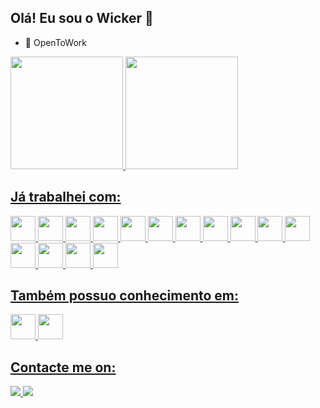 ## Olá! Eu sou o Wicker 👋

- 🔭 OpenToWork

<div>
  <a href="https://github.com/wickerhand">
  <img height="180em" src="https://github-readme-stats.vercel.app/api?username=wickerhand&show_icons=true&theme=dracula&include_all_commits=true&count_private=true"/>
  <img height="180em" src="https://github-readme-stats.vercel.app/api/top-langs/?username=wickerhand&layout=compact&langs_count=7&theme=dracula"/>
</div>
    
## Já trabalhei com:

<div>
  <img height="40px" width="40px" src="https://cdn.jsdelivr.net/gh/devicons/devicon@latest/icons/nestjs/nestjs-original.svg" />        
  <img height="40px" width="40px" src="https://cdn.jsdelivr.net/gh/devicons/devicon@latest/icons/nodejs/nodejs-original-wordmark.svg" />
  <img height="40px" width="40px" src="https://cdn.jsdelivr.net/gh/devicons/devicon@latest/icons/express/express-original.svg" />
  <img height="40px" width="40px" src="https://cdn.jsdelivr.net/gh/devicons/devicon@latest/icons/typescript/typescript-original.svg" />
  <img height="40px" width="40px" src="https://cdn.jsdelivr.net/gh/devicons/devicon@latest/icons/php/php-original.svg" />
  <img height="40px" width="40px" src="https://cdn.jsdelivr.net/gh/devicons/devicon@latest/icons/laravel/laravel-original.svg" />
  <img height="40px" width="40px" src="https://cdn.jsdelivr.net/gh/devicons/devicon@latest/icons/codeigniter/codeigniter-plain-wordmark.svg" />
  <img height="40px" width="40px" src="https://cdn.jsdelivr.net/gh/devicons/devicon@latest/icons/react/react-original-wordmark.svg" />
  <img height="40px" width="40px" src="https://cdn.jsdelivr.net/gh/devicons/devicon@latest/icons/nextjs/nextjs-original.svg" />
  <img height="40px" width="40px" src="https://cdn.jsdelivr.net/gh/devicons/devicon@latest/icons/moodle/moodle-original.svg" />
  <img height="40px" width="40px" src="https://cdn.jsdelivr.net/gh/devicons/devicon@latest/icons/mysql/mysql-original.svg" />
  <img height="40px" width="40px" src="https://cdn.jsdelivr.net/gh/devicons/devicon@latest/icons/postgresql/postgresql-original-wordmark.svg" />
  <img height="40px" width="40px" src="https://cdn.jsdelivr.net/gh/devicons/devicon@latest/icons/microsoftsqlserver/microsoftsqlserver-original-wordmark.svg" />
  <img height="40px" width="40px" src="https://cdn.jsdelivr.net/gh/devicons/devicon@latest/icons/mongodb/mongodb-original-wordmark.svg" />
  <img height="40px" width="40px" src="https://cdn.jsdelivr.net/gh/devicons/devicon@latest/icons/docker/docker-original-wordmark.svg" />
</div>

## Também possuo conhecimento em:

<div>
  <img height="40px" width="40px" src="https://cdn.jsdelivr.net/gh/devicons/devicon@latest/icons/rabbitmq/rabbitmq-original.svg" />
  <img height="40px" width="40px" src="https://cdn.jsdelivr.net/gh/devicons/devicon@latest/icons/amazonwebservices/amazonwebservices-original-wordmark.svg" />
</div>

## Contacte me on:

<div>
  <a href="https://www.linkedin.com/in/wicker-galiano-borghardt-hand/" rel="nofollow">
    <img src="https://camo.githubusercontent.com/591c02e8ff595d43e0b35b1b29aed639a7154b959cd8f8c854b9e176d885b094/68747470733a2f2f696d672e736869656c64732e696f2f62616467652f4c696e6b6564496e2d3030373742353f7374796c653d666f722d7468652d6261646765266c6f676f3d6c696e6b6564696e266c6f676f436f6c6f723d7768697465" data-canonical-src="https://img.shields.io/badge/LinkedIn-0077B5?style=for-the-badge&amp;logo=linkedin&amp;logoColor=white" style="max-width: 100%;">
  </a>
  <a href="mailto:wickerhand@gmail.com">
    <img src="https://camo.githubusercontent.com/71a0f4bfcf1f2220e2b1c246ac2ee681c47ee914d1c1f0e27a0e6c9ac2e9f134/68747470733a2f2f696d672e736869656c64732e696f2f62616467652f476d61696c2d4431343833363f7374796c653d666f722d7468652d6261646765266c6f676f3d676d61696c266c6f676f436f6c6f723d7768697465" data-canonical-src="https://img.shields.io/badge/Gmail-D14836?style=for-the-badge&amp;logo=gmail&amp;logoColor=white" style="max-width: 100%;">
  </a>
</div>
  <!--
<div style="display: inline_block"><br>
  <img align="center" alt="Rafa-Js" height="30" width="40" src="https://raw.githubusercontent.com/devicons/devicon/master/icons/javascript/javascript-plain.svg">
  <img align="center" alt="Rafa-Ts" height="30" width="40" src="https://raw.githubusercontent.com/devicons/devicon/master/icons/typescript/typescript-plain.svg">
  <img align="center" alt="Rafa-React" height="30" width="40" src="https://raw.githubusercontent.com/devicons/devicon/master/icons/react/react-original.svg">
  <img align="center" alt="Rafa-HTML" height="30" width="40" src="https://raw.githubusercontent.com/devicons/devicon/master/icons/html5/html5-original.svg">
  <img align="center" alt="Rafa-CSS" height="30" width="40" src="https://raw.githubusercontent.com/devicons/devicon/master/icons/css3/css3-original.svg">
  <img align="center" alt="Rafa-Python" height="30" width="40" src="https://raw.githubusercontent.com/devicons/devicon/master/icons/python/python-original.svg">
  <img align="center" alt="Rafa-Csharp" height="30" width="40" src="https://raw.githubusercontent.com/devicons/devicon/master/icons/csharp/csharp-original.svg">
  <img align="right" alt="Rafa-yoda" src="https://cdn.discordapp.com/attachments/795358919417397249/825430589581688872/hi.gif">
</div>
-->

